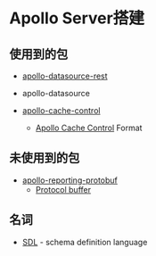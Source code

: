 # Apollo Server搭建

## 使用到的包

- [apollo-datasource-rest](https://github.com/apollographql/apollo-server/tree/main/packages/apollo-datasource-rest)
- apollo-datasource

- [apollo-cache-control](https://github.com/apollographql/apollo-server/tree/main/packages/apollo-cache-control)
  - [Apollo Cache Control](https://github.com/apollographql/apollo-cache-control) Format

## 未使用到的包

- [apollo-reporting-protobuf](https://github.com/apollographql/apollo-server/tree/main/packages/apollo-reporting-protobuf)
  - [Protocol buffer](https://developers.google.com/protocol-buffers/)

## 名词

- [SDL](https://www.apollographql.com/docs/apollo-server/schema/schema/#schema-definition-language) - schema definition language

